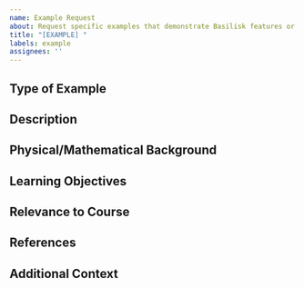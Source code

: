 ```yaml
---
name: Example Request
about: Request specific examples that demonstrate Basilisk features or simulations
title: "[EXAMPLE] "
labels: example
assignees: ''
---
```


## Type of Example
<!-- What kind of example are you looking for? E.g., interface tracking, specific physics, numerical technique, etc. -->

## Description
<!-- A clear and concise description of the example you'd like to see -->

## Physical/Mathematical Background
<!-- Brief description of the physics or mathematics involved -->

## Learning Objectives
<!-- What concepts or techniques should this example help understand? -->

## Relevance to Course
<!-- How does this connect to the course material or which section would it enhance? -->

## References
<!-- Any papers, books, or links that describe the phenomenon or methods -->

## Additional Context
<!-- Add any other context, sketches, or references about the example request here --> 